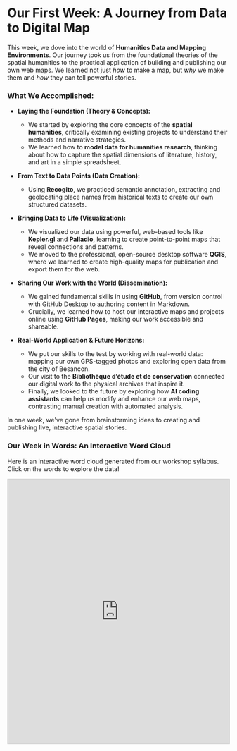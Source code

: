 # Our First Week: A Journey from Data to Digital Map

This week, we dove into the world of **Humanities Data and Mapping Environments**. Our journey took us from the foundational theories of the spatial humanities to the practical application of building and publishing our own web maps. We learned not just *how* to make a map, but *why* we make them and *how* they can tell powerful stories.

### What We Accomplished:

*   **Laying the Foundation (Theory & Concepts):**
    *   We started by exploring the core concepts of the **spatial humanities**, critically examining existing projects to understand their methods and narrative strategies.
    *   We learned how to **model data for humanities research**, thinking about how to capture the spatial dimensions of literature, history, and art in a simple spreadsheet.

*   **From Text to Data Points (Data Creation):**
    *   Using **Recogito**, we practiced semantic annotation, extracting and geolocating place names from historical texts to create our own structured datasets.

*   **Bringing Data to Life (Visualization):**
    *   We visualized our data using powerful, web-based tools like **Kepler.gl** and **Palladio**, learning to create point-to-point maps that reveal connections and patterns.
    *   We moved to the professional, open-source desktop software **QGIS**, where we learned to create high-quality maps for publication and export them for the web.

*   **Sharing Our Work with the World (Dissemination):**
    *   We gained fundamental skills in using **GitHub**, from version control with GitHub Desktop to authoring content in Markdown.
    *   Crucially, we learned how to host our interactive maps and projects online using **GitHub Pages**, making our work accessible and shareable.

*   **Real-World Application & Future Horizons:**
    *   We put our skills to the test by working with real-world data: mapping our own GPS-tagged photos and exploring open data from the city of Besançon.
    *   Our visit to the **Bibliothèque d’étude et de conservation** connected our digital work to the physical archives that inspire it.
    *   Finally, we looked to the future by exploring how **AI coding assistants** can help us modify and enhance our web maps, contrasting manual creation with automated analysis.

In one week, we've gone from brainstorming ideas to creating and publishing live, interactive spatial stories.

### Our Week in Words: An Interactive Word Cloud

Here is an interactive word cloud generated from our workshop syllabus. Click on the words to explore the data!

<iframe 
  src="https://voyant-tools.org/?corpus=ee53533cad42619aa2362cbca6c9b6d1&palette=Observable10&stopList=keywords-9155808726106eaa4db5c9f66af059e1&whiteList=&visible=125&view=Cirrus"
  style="width: 100%; height: 600px; border: 1px solid #ccc;">
  Your browser does not support iframes.
</iframe>
